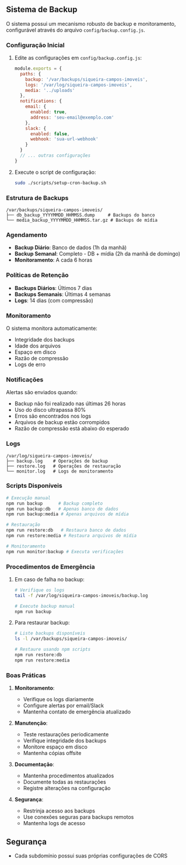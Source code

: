 ## Sistema de Backup

O sistema possui um mecanismo robusto de backup e monitoramento, configurável através do arquivo `config/backup.config.js`.

### Configuração Inicial

1. Edite as configurações em `config/backup.config.js`:
   ```javascript
   module.exports = {
     paths: {
       backup: '/var/backups/siqueira-campos-imoveis',
       logs: '/var/log/siqueira-campos-imoveis',
       media: '../uploads'
     },
     notifications: {
       email: {
         enabled: true,
         address: 'seu-email@exemplo.com'
       },
       slack: {
         enabled: false,
         webhook: 'sua-url-webhook'
       }
     }
     // ... outras configurações
   }
   ```

2. Execute o script de configuração:
   ```bash
   sudo ./scripts/setup-cron-backup.sh
   ```

### Estrutura de Backups

```
/var/backups/siqueira-campos-imoveis/
├── db_backup_YYYYMMDD_HHMMSS.dump     # Backups do banco
└── media_backup_YYYYMMDD_HHMMSS.tar.gz # Backups de mídia
```

### Agendamento

- **Backup Diário**: Banco de dados (1h da manhã)
- **Backup Semanal**: Completo - DB + mídia (2h da manhã de domingo)
- **Monitoramento**: A cada 6 horas

### Políticas de Retenção

- **Backups Diários**: Últimos 7 dias
- **Backups Semanais**: Últimas 4 semanas
- **Logs**: 14 dias (com compressão)

### Monitoramento

O sistema monitora automaticamente:
- Integridade dos backups
- Idade dos arquivos
- Espaço em disco
- Razão de compressão
- Logs de erro

### Notificações

Alertas são enviados quando:
- Backup não foi realizado nas últimas 26 horas
- Uso do disco ultrapassa 80%
- Erros são encontrados nos logs
- Arquivos de backup estão corrompidos
- Razão de compressão está abaixo do esperado

### Logs

```
/var/log/siqueira-campos-imoveis/
├── backup.log    # Operações de backup
├── restore.log   # Operações de restauração
└── monitor.log   # Logs de monitoramento
```

### Scripts Disponíveis

```bash
# Execução manual
npm run backup      # Backup completo
npm run backup:db   # Apenas banco de dados
npm run backup:media # Apenas arquivos de mídia

# Restauração
npm run restore:db   # Restaura banco de dados
npm run restore:media # Restaura arquivos de mídia

# Monitoramento
npm run monitor:backup # Executa verificações
```

### Procedimentos de Emergência

1. Em caso de falha no backup:
   ```bash
   # Verifique os logs
   tail -f /var/log/siqueira-campos-imoveis/backup.log
   
   # Execute backup manual
   npm run backup
   ```

2. Para restaurar backup:
   ```bash
   # Liste backups disponíveis
   ls -l /var/backups/siqueira-campos-imoveis/
   
   # Restaure usando npm scripts
   npm run restore:db
   npm run restore:media
   ```

### Boas Práticas

1. **Monitoramento**:
   - Verifique os logs diariamente
   - Configure alertas por email/Slack
   - Mantenha contato de emergência atualizado

2. **Manutenção**:
   - Teste restaurações periodicamente
   - Verifique integridade dos backups
   - Monitore espaço em disco
   - Mantenha cópias offsite

3. **Documentação**:
   - Mantenha procedimentos atualizados
   - Documente todas as restaurações
   - Registre alterações na configuração

4. **Segurança**:
   - Restrinja acesso aos backups
   - Use conexões seguras para backups remotos
   - Mantenha logs de acesso

## Segurança

- Cada subdomínio possui suas próprias configurações de CORS
